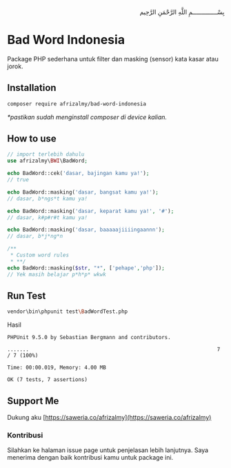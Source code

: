 <p align="right">
بِسْــــــــــــــمِ اللَّهِ الرَّحْمَنِ الرَّحِيم 
</p>

# Bad Word Indonesia
Package PHP sederhana untuk filter dan masking (sensor) kata kasar atau jorok.

## Installation
```bash
composer require afrizalmy/bad-word-indonesia
```
_*pastikan sudah menginstall composer di device kalian._

## How to use
```php
// import terlebih dahulu
use afrizalmy\BWI\BadWord;

echo BadWord::cek('dasar, bajingan kamu ya!');
// true

echo BadWord::masking('dasar, bangsat kamu ya!');
// dasar, b*ngs*t kamu ya!

echo BadWord::masking('dasar, keparat kamu ya!', '#');
// dasar, k#p#r#t kamu ya!

echo BadWord::masking('dasar, baaaaajiiiingaannn');
// dasar, b*j*ng*n

/**
 * Custom word rules
 * **/
echo BadWord::masking($str, "*", ['pehape','php']);
// Yek masih belajar p*h*p* wkwk
```

## Run Test
```bash
vendor\bin\phpunit test\BadWordTest.php
```
Hasil
```
PHPUnit 9.5.0 by Sebastian Bergmann and contributors.

.......                                                             7 / 7 (100%)

Time: 00:00.019, Memory: 4.00 MB

OK (7 tests, 7 assertions)
```

## Support Me
Dukung aku [https://saweria.co/afrizalmy](https://saweria.co/afrizalmy)

### Kontribusi
Silahkan ke halaman issue page untuk penjelasan lebih lanjutnya.
Saya menerima dengan baik kontribusi kamu untuk package ini.